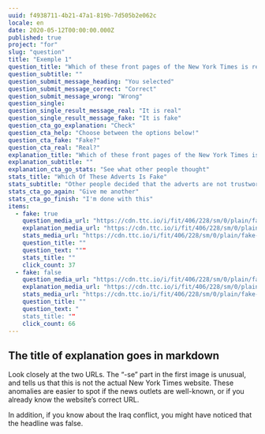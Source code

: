 ```yaml
---
uuid: f4938711-4b21-47a1-819b-7d505b2e062c
locale: en
date: 2020-05-12T00:00:00.000Z
published: true
project: "for"
slug: "question"
title: "Exemple 1"
question_title: "Which of these front pages of the New York Times is real"
question_subtitle: ""
question_submit_message_heading: "You selected"
question_submit_message_correct: "Correct"
question_submit_message_wrong: "Wrong"
question_single:
question_single_result_message_real: "It is real"
question_single_result_message_fake: "It is fake"
question_cta_go_explanation: "Check"
question_cta_help: "Choose between the options below!"
question_cta_fake: "Fake?"
question_cta_real: "Real?"
explanation_title: "Which of these front pages of the New York Times is real"
explanation_subtitle: ""
explanation_cta_go_stats: "See what other people thought"
stats_title: "Which Of These Adverts Is Fake"
stats_subtitle: "Other people decided that the adverts are not trustworthy"
stats_cta_go_again: "Give me another"
stats_cta_go_finish: "I'm done with this"
items:
  - fake: true
    question_media_url: "https://cdn.ttc.io/i/fit/406/228/sm/0/plain/fake-or-real-news-edition/nyt1.png"
    explanation_media_url: "https://cdn.ttc.io/i/fit/406/228/sm/0/plain/fake-or-real-news-edition/nyt1.png"
    stats_media_url: "https://cdn.ttc.io/i/fit/406/228/sm/0/plain/fake-or-real-news-edition/nyt1.png"
    question_title: ""
    question_text: """
    stats_title: ""
    click_count: 37
  - fake: false
    question_media_url: "https://cdn.ttc.io/i/fit/406/228/sm/0/plain/fake-or-real-news-edition/nyt2.png"
    explanation_media_url: "https://cdn.ttc.io/i/fit/406/228/sm/0/plain/fake-or-real-news-edition/nyt2.png"
    stats_media_url: "https://cdn.ttc.io/i/fit/406/228/sm/0/plain/fake-or-real-news-edition/nyt2.png"
    question_title: ""
    question_text: "
    stats_title: ""
    click_count: 66
---
```

## The title of explanation goes in markdown

Look closely at the two URLs. The “-se” part in the first image is unusual, and tells us that this is not the actual New York Times website. These anomalies are easier to spot if the news outlets are well-known, or if you already know the website’s correct URL. 

In addition, if you know about the Iraq conflict, you might have noticed that the headline was false.
